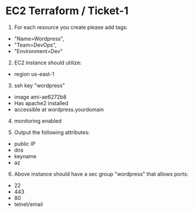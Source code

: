 # EC2 Terraform / Ticket-1

1. For each resource you create please add tags:
  - "Name=Wordpress",
  - "Team=DevOps", 
  - "Environment=Dev"

2. EC2 instance should utilize:
  - region us-east-1

3. ssh key "wordpress"
  - image ami-ae6272b8
  - Has apache2 installed
  - accessible at wordpress.yourdomain

4. monitoring enabled

5. Output the following attributes:
  - public IP
  - dns
  - keyname
  - az

6. Above instance should have a sec group "wordpress" that allows ports:
  - 22
  - 443
  - 80
  - telnet/email